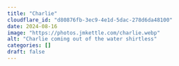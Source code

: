```yaml
---
title: "Charlie"
cloudflare_id: "d80876fb-3ec9-4e1d-5dac-278d6da48100"
date: 2024-08-16
image: "https://photos.jmkettle.com/charlie.webp"
alt: "Charlie coming out of the water shirtless"
categories: []
draft: false
---
```

